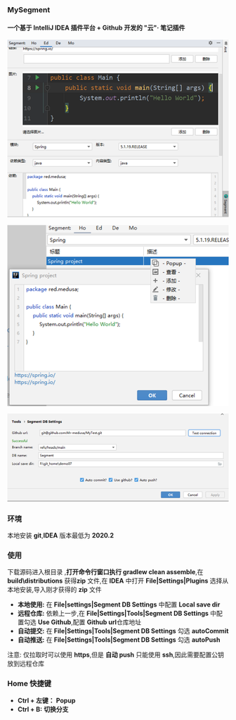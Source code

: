 ### MySegment

#### 一个基于 IntelliJ IDEA 插件平台 + Github 开发的 "云"· 笔记插件

![](imgs/01.png)

![](imgs/02.png)

![](imgs/03.png)

### 环境

本地安装 **git**,**IDEA** 版本最低为 **2020.2**

### 使用

下载源码进入根目录 ,**打开命令行窗口执行 gradlew clean assemble**,在 **build\distributions** 获得**zip** 文件,在 **IDEA** 中打开 **File|Settings|Plugins**  选择从本地安装,导入刚才获得的 **zip** 文件

- **本地使用:** 在 **File|settings|Segment DB Settings** 中配置 **Local save dir**
- **远程仓库:** 依赖上一步,在 **File|Settings|Tools|Segment DB Settings** 中配置勾选 **Use Github**,配置 **Github url**仓库地址
- **自动提交:** 在 **File|Settings|Tools|Segment DB Settings** 勾选 **autoCommit**
- **自动推送:** 在 **File|Settings|Tools|Segment DB Settings** 勾选 **autoPush**

注意: 仅拉取时可以使用 **https**,但是 **自动 push** 只能使用 **ssh**,因此需要配置公钥放到远程仓库

### Home 快捷键

- **Ctrl + 左键：** **Popup** 
- **Ctrl + B:** **切换分支**